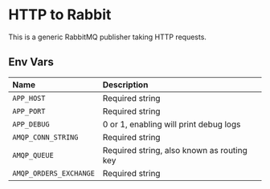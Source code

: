 # HTTP to Rabbit

This is a generic RabbitMQ publisher taking HTTP requests.

## Env Vars

| Name | Description |
| :--- | :--- |
| `APP_HOST` | Required string |
| `APP_PORT` | Required string |
| `APP_DEBUG` | 0 or 1, enabling will print debug logs |
| `AMQP_CONN_STRING` | Required string |
| `AMQP_QUEUE` | Required string, also known as routing key |
| `AMQP_ORDERS_EXCHANGE` | Required string |
